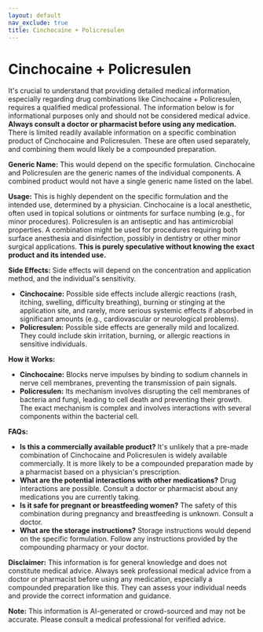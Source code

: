 ```yaml
---
layout: default
nav_exclude: true
title: Cinchocaine + Policresulen
---
```


# Cinchocaine + Policresulen

It's crucial to understand that providing detailed medical information, especially regarding drug combinations like Cinchocaine + Policresulen, requires a qualified medical professional.  The information below is for informational purposes only and should not be considered medical advice.  **Always consult a doctor or pharmacist before using any medication.**  There is limited readily available information on a specific combination product of Cinchocaine and Policresulen.  These are often used separately, and combining them would likely be a compounded preparation.

**Generic Name:**  This would depend on the specific formulation.  Cinchocaine and Policresulen are the generic names of the individual components.  A combined product would not have a single generic name listed on the label.

**Usage:** This is highly dependent on the specific formulation and the intended use, determined by a physician.  Cinchocaine is a local anesthetic, often used in topical solutions or ointments for surface numbing (e.g., for minor procedures).  Policresulen is an antiseptic and has antimicrobial properties.  A combination might be used for procedures requiring both surface anesthesia and disinfection, possibly in dentistry or other minor surgical applications.  **This is purely speculative without knowing the exact product and its intended use.**

**Side Effects:**  Side effects will depend on the concentration and application method, and the individual's sensitivity.

* **Cinchocaine:**  Possible side effects include allergic reactions (rash, itching, swelling, difficulty breathing), burning or stinging at the application site, and rarely, more serious systemic effects if absorbed in significant amounts (e.g., cardiovascular or neurological problems).
* **Policresulen:**  Possible side effects are generally mild and localized. They could include skin irritation, burning, or allergic reactions in sensitive individuals.

**How it Works:**

* **Cinchocaine:** Blocks nerve impulses by binding to sodium channels in nerve cell membranes, preventing the transmission of pain signals.
* **Policresulen:**  Its mechanism involves disrupting the cell membranes of bacteria and fungi, leading to cell death and preventing their growth.  The exact mechanism is complex and involves interactions with several components within the bacterial cell.

**FAQs:**

* **Is this a commercially available product?**  It's unlikely that a pre-made combination of Cinchocaine and Policresulen is widely available commercially.  It is more likely to be a compounded preparation made by a pharmacist based on a physician's prescription.
* **What are the potential interactions with other medications?**  Drug interactions are possible.  Consult a doctor or pharmacist about any medications you are currently taking.
* **Is it safe for pregnant or breastfeeding women?**  The safety of this combination during pregnancy and breastfeeding is unknown. Consult a doctor.
* **What are the storage instructions?**  Storage instructions would depend on the specific formulation.  Follow any instructions provided by the compounding pharmacy or your doctor.


**Disclaimer:**  This information is for general knowledge and does not constitute medical advice. Always seek professional medical advice from a doctor or pharmacist before using any medication, especially a compounded preparation like this.  They can assess your individual needs and provide the correct information and guidance.


**Note:** This information is AI-generated or crowd-sourced and may not be accurate. Please consult a medical professional for verified advice.